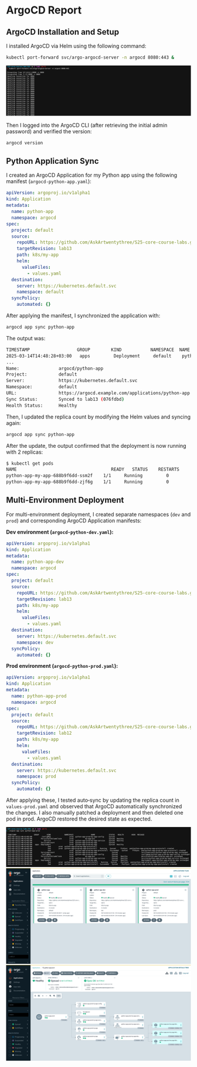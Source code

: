 # ArgoCD Report

## ArgoCD Installation and Setup

I installed ArgoCD via Helm using the following command:

```bash
kubectl port-forward svc/argo-argocd-server -n argocd 8080:443 &
```

![Port Forward Screenshot](media/argo/port-forward.png)

Then I logged into the ArgoCD CLI (after retrieving the initial admin password) and verified the version:

```bash
argocd version
```

## Python Application Sync

I created an ArgoCD Application for my Python app using the following manifest (`argocd-python-app.yaml`):

```yaml
apiVersion: argoproj.io/v1alpha1
kind: Application
metadata:
  name: python-app
  namespace: argocd
spec:
  project: default
  source:
    repoURL: https://github.com/AskArtwentythree/S25-core-course-labs.git
    targetRevision: lab13
    path: k8s/my-app
    helm:
      valueFiles:
        - values.yaml
  destination:
    server: https://kubernetes.default.svc
    namespace: default
  syncPolicy:
    automated: {}
```

After applying the manifest, I synchronized the application with:

```bash
argocd app sync python-app
```

The output was:

```bash
TIMESTAMP                  GROUP        KIND           NAMESPACE  NAME        STATUS   HEALTH   HOOK  MESSAGE
2025-03-14T14:48:28+03:00   apps         Deployment     default    python-app  Synced   Healthy         successfully synced (all tasks run)
...
Name:               argocd/python-app
Project:            default
Server:             https://kubernetes.default.svc
Namespace:          default
URL:                https://argocd.example.com/applications/python-app
Sync Status:        Synced to lab13 (076fdbd)
Health Status:      Healthy
```

Then, I updated the replica count by modifying the Helm values and syncing again:

```bash
argocd app sync python-app
```

After the update, the output confirmed that the deployment is now running with 2 replicas:

```bash
$ kubectl get pods
NAME                                    READY   STATUS    RESTARTS      AGE
python-app-my-app-688b9f6dd-ssm2f    1/1     Running         0          18m
python-app-my-app-688b9f6dd-zjf6g    1/1     Running         0          18m
```

## Multi-Environment Deployment

For multi-environment deployment, I created separate namespaces (`dev` and `prod`) and corresponding ArgoCD Application manifests:

**Dev environment (`argocd-python-dev.yaml`):**

```yaml
apiVersion: argoproj.io/v1alpha1
kind: Application
metadata:
  name: python-app-dev
  namespace: argocd
spec:
  project: default
  source:
    repoURL: https://github.com/AskArtwentythree/S25-core-course-labs.git
    targetRevision: lab13
    path: k8s/my-app
    helm:
      valueFiles:
        - values.yaml
  destination:
    server: https://kubernetes.default.svc
    namespace: dev
  syncPolicy:
    automated: {}
```

**Prod environment (`argocd-python-prod.yaml`):**

```yaml
apiVersion: argoproj.io/v1alpha1
kind: Application
metadata:
  name: python-app-prod
  namespace: argocd
spec:
  project: default
  source:
    repoURL: https://github.com/AskArtwentythree/S25-core-course-labs.git
    targetRevision: lab12
    path: k8s/my-app
    helm:
      valueFiles:
        - values.yaml
  destination:
    server: https://kubernetes.default.svc
    namespace: prod
  syncPolicy:
    automated: {}
```

After applying these, I tested auto‑sync by updating the replica count in `values-prod.yaml` and observed that ArgoCD automatically synchronized the changes. I also manually patched a deployment and then deleted one pod in prod. ArgoCD restored the desired state as expected.

![Prod Sync Details Screenshot](media/argo/sync-details.png)
![Argo Screenshot](media/argo/argo.png)
![Argo Details](media/argo/argo_det.png)
